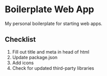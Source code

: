 # Boilerplate Web App

My personal boilerplate for starting web apps.

## Checklist

1. Fill out title and meta in head of html
2. Update package.json
3. Add icons
4. Check for updated third-party libraries
